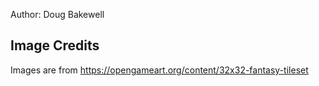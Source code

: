 Author: Doug Bakewell

## Image Credits

Images are from https://opengameart.org/content/32x32-fantasy-tileset

